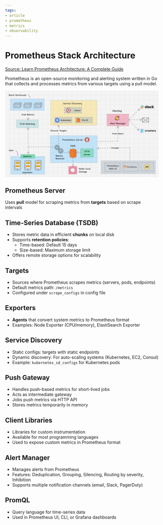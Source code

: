```yaml
---
tags:
- article
- prometheus
- metrics
- observability
---
```


# Prometheus Stack Architecture

[Source: Learn Prometheus Architecture: A Complete Guide](https://devopscube.com/prometheus-architecture/)

Prometheus is an open-source monitoring and alerting system written in Go that collects and processes metrics from various targets using a pull model.

![arch](.img/prometheus-architecture.gif)

## Prometheus Server

Uses **pull** model for scraping metrics from **targets** based on scrape intervals

## Time-Series Database (TSDB)

* Stores metric data in efficient **chunks** on local disk
* Supports **retention policies**:
  - Time-based: Default 15 days
  - Size-based: Maximum storage limit
* Offers remote storage options for scalability

## Targets

* Sources where Prometheus scrapes metrics (servers, pods, endpoints)
* Default metrics path: `/metrics`
* Configured under `scrape_configs` in config file

## Exporters

* **Agents** that convert system metrics to Prometheus format
* Examples: Node Exporter (CPU/memory), ElastiSearch Exporter

## Service Discovery

* Static configs: targets with static endpoints
* Dynamic discovery: For auto-scaling systems (Kubernetes, EC2, Consul)
* Example: `kubernetes_sd_configs` for Kubernetes pods

## Push Gateway

* Handles push-based metrics for short-lived jobs
* Acts as intermediate gateway
* Jobs push metrics via HTTP API
* Stores metrics temporarily in memory

## Client Libraries

* Libraries for custom instrumentation
* Available for most programming languages
* Used to expose custom metrics in Prometheus format

## Alert Manager

* Manages alerts from Prometheus
* Features: Deduplication, Grouping, Silencing, Routing by severity, Inhibition
* Supports multiple notification channels (email, Slack, PagerDuty)

## PromQL

* Query language for time-series data
* Used in Prometheus UI, CLI, or Grafana dashboards
